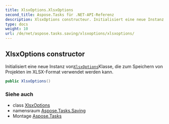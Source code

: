 ```yaml
---
title: XlsxOptions.XlsxOptions
second_title: Aspose.Tasks für .NET-API-Referenz
description: XlsxOptions constructeur. Initialisiert eine neue Instanz vonXlsxOptionsKlasse die zum Speichern von Projekten im XLSXFormat verwendet werden kann.
type: docs
weight: 10
url: /de/net/aspose.tasks.saving/xlsxoptions/xlsxoptions/
---
```

## XlsxOptions constructor

Initialisiert eine neue Instanz von[`XlsxOptions`](../)Klasse, die zum Speichern von Projekten im XLSX-Format verwendet werden kann.

```csharp
public XlsxOptions()
```

### Siehe auch

* class [XlsxOptions](../)
* namensraum [Aspose.Tasks.Saving](../../xlsxoptions/)
* Montage [Aspose.Tasks](../../../)


